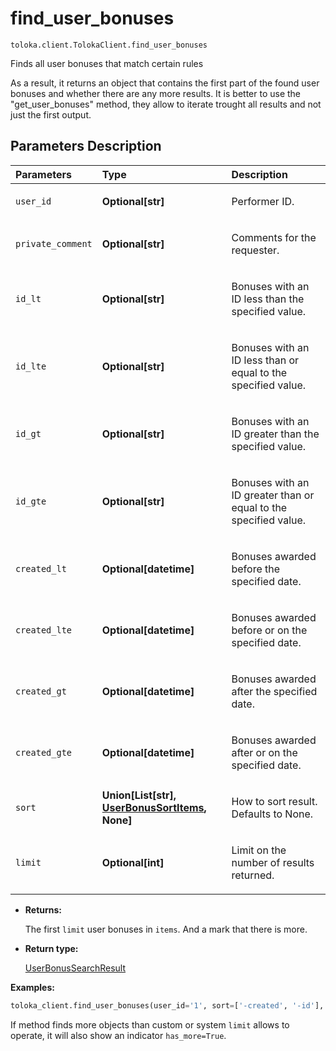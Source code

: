 # find_user_bonuses
`toloka.client.TolokaClient.find_user_bonuses`

Finds all user bonuses that match certain rules


As a result, it returns an object that contains the first part of the found user bonuses and whether there
are any more results.
It is better to use the "get_user_bonuses" method, they allow to iterate trought all results
and not just the first output.

## Parameters Description

| Parameters | Type | Description |
| :----------| :----| :-----------|
`user_id`|**Optional\[str\]**|<p>Performer ID.</p>
`private_comment`|**Optional\[str\]**|<p>Comments for the requester.</p>
`id_lt`|**Optional\[str\]**|<p>Bonuses with an ID less than the specified value.</p>
`id_lte`|**Optional\[str\]**|<p>Bonuses with an ID less than or equal to the specified value.</p>
`id_gt`|**Optional\[str\]**|<p>Bonuses with an ID greater than the specified value.</p>
`id_gte`|**Optional\[str\]**|<p>Bonuses with an ID greater than or equal to the specified value.</p>
`created_lt`|**Optional\[datetime\]**|<p>Bonuses awarded before the specified date.</p>
`created_lte`|**Optional\[datetime\]**|<p>Bonuses awarded before or on the specified date.</p>
`created_gt`|**Optional\[datetime\]**|<p>Bonuses awarded after the specified date.</p>
`created_gte`|**Optional\[datetime\]**|<p>Bonuses awarded after or on the specified date.</p>
`sort`|**Union\[List\[str\], [UserBonusSortItems](toloka.client.search_requests.UserBonusSortItems.md), None\]**|<p>How to sort result. Defaults to None.</p>
`limit`|**Optional\[int\]**|<p>Limit on the number of results returned.</p>

* **Returns:**

  The first `limit` user bonuses in `items`.
And a mark that there is more.

* **Return type:**

  [UserBonusSearchResult](toloka.client.search_results.UserBonusSearchResult.md)

**Examples:**

```python
toloka_client.find_user_bonuses(user_id='1', sort=['-created', '-id'], limit=3)
```

If method finds more objects than custom or system `limit` allows to operate, it will also show an indicator `has_more=True`.
